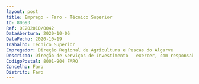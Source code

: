 ```yaml
--- 
layout: post
title: Emprego - Faro - Técnico Superior
Id: 80693
Ref: OE202010/0042
DataAbertura: 2020-10-06
DataFecho: 2020-10-19
Trabalho: Técnico Superior
Empregador: Direção Regional de Agricultura e Pescas do Algarve
Descricao: Direção de Serviços de Investimento   exercer, com responsabilidade e autonomia técnica, ainda que comenquadramento superior, funções diversificadas no âmbito dos programas deapoio ao investimento atuais (PDR2020 e MAR2020) e ou futuros, de acordoscom as exigências da fase em que sucessivamente se encontrem   participar na elaboração de planos, ou outro tipo de documentos de estudo, emreuniões de coordenação, e de avaliação, inerentes à sua área de trabalho, tantono quadro interno da Direção Regional, como com outras entidades públicas eprivadas, na região ou fora dela   apoiar iniciativas ou diligências da DRAP, independentemente da unidadeorgânica que as promove, que se desenvolvam no quadro da sua atividade oudas suas competências técnicas.
CodigoPostal: 8001-904 FARO
Concelho: Faro
Distrito: Faro
--- 
```

